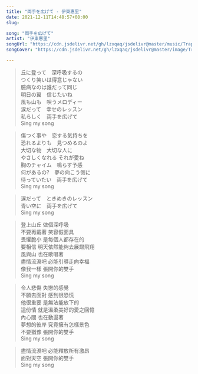 ```yaml
---
title: "両手を広げて - 伊東惠里"
date: 2021-12-11T14:48:57+08:00
slug: 

song: "両手を広げて"
artist: "伊東惠里"
songUrl: "https://cdn.jsdelivr.net/gh/lzxqaq/jsdelivr@master/music/Trapp_Family_Story_Ryoute_wo_hirogete_両手を広げて_H.mp3"
songCover: "https://cdn.jsdelivr.net/gh/lzxqaq/jsdelivr@master/image/Trapp_Family_Story_Hohoemi_no_mahou_ほほえみの魔法_Smil.jpg"

---
```


> 丘に登って　深呼吸するの  
> つくり笑いは得意じゃない  
> 臆病なのは誰だって同じ  
> 明日の翼　信じたいね  
> 風も山も　唄うメロディー  
> 涙だって　幸せのレッスン  
> 私らしく　両手を広げて  
> Sing my song  

> 傷つく事や　恋する気持ちを  
> 恐れるよりも　見つめるのよ  
> 大切な物　大切な人に  
> やさしくなれる それが愛ね  
> 胸のチャイム　鳴らす予感  
> 何があるの?　夢の向こう側に  
> 待っていたい　両手を広げて  
> Sing my song  
 
> 涙だって　ときめきのレッスン  
> 青い空に　両手を広げて  
> Sing my song  


> 登上山丘 做個深呼吸   
> 不要再戴著 笑容假面具  
> 畏懼膽小 是每個人都存在的  
> 要相信 明天依然能夠去展翅飛翔  
> 風與山 也在歌唱著  
> 盡情流淚吧 必能引導走向幸福  
> 像我一樣 張開你的雙手  
> Sing my song  
 
> 令人悲傷 失戀的感覺  
> 不願去面對 感到很恐慌  
> 他很重要 是無法能放下的  
> 這份情 就是溫柔美好的愛之回憶  
> 內心間 也在動盪著  
> 夢想的彼岸 究竟擁有怎樣景色  
> 不要猶豫 張開你的雙手  
> Sing my song  

> 盡情流淚吧 必能釋放所有激昂  
> 面對天空 張開你的雙手  
> Sing my song  
  